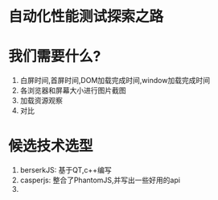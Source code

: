 # 自动化性能测试探索之路

# 我们需要什么?

1. 白屏时间,首屏时间,DOM加载完成时间,window加载完成时间
2. 各浏览器和屏幕大小进行图片截图
3. 加载资源观察
2. 对比

# 候选技术选型

1. berserkJS: 基于QT,c++编写
2. casperjs: 整合了PhantomJS,并写出一些好用的api
3. 